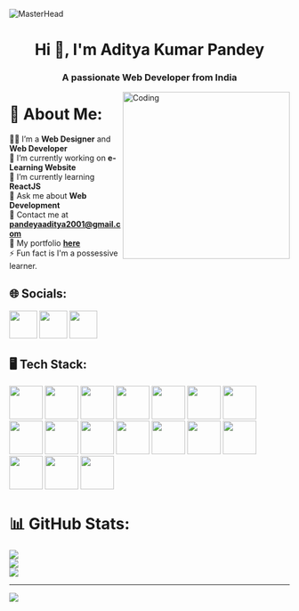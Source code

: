 ![MasterHead](https://media.licdn.com/dms/image/D4D16AQEB29IvESgjoQ/profile-displaybackgroundimage-shrink_350_1400/0/1695474304727?e=1701302400&v=beta&t=OPqYitcvP7PsNNCPHcCLaVU7LpYw0fYbybjR_EXtHkI)
<h1 align="center">Hi 👋, I'm Aditya Kumar Pandey</h1>
<h3 align="center">A passionate Web Developer from India</h3>
<img align="right" alt="Coding" width="300" src="https://media0.giphy.com/media/qgQUggAC3Pfv687qPC/giphy.gif">

# 💫 About Me:
🧑‍💻 I’m a **Web Designer** and **Web Developer** <br>
🔭 I’m currently working on **e-Learning Website** <br>
🌱 I’m currently learning **ReactJS** <br>
💬 Ask me about **Web Development** <br>
📩 Contact me at **pandeyaaditya2001@gmail.com** <br>
💼 My portfolio **[here](https://aaditya0pf0.netlify.app)** <br>
⚡ Fun fact is I'm a possessive learner.


## 🌐 Socials:

[<img src="https://img.icons8.com/?size=512&id=xuvGCOXi8Wyg&format=png" width="50px" height="50px">](https://linkedin.com/in/aditya-kumar-pandey-249301233)
[<img src="https://img.icons8.com/?size=512&id=Xy10Jcu1L2Su&format=png" width="50px" height="50px">](https://instagram.com/its__aaditya_here)
[<img src="https://img.icons8.com/?size=512&id=B2kE1iYkRIiw&format=png" width="50px" height="50px">](https://aaditya0pf0.netlify.app/)

## 🖥️ Tech Stack:
<div >
      <img src="https://img.icons8.com/?size=512&id=Pd2x9GWu9ovX&format=png" width="60px" height="60px">
      <img src="https://img.icons8.com/?size=512&id=l75OEUJkPAk4&format=png" width="60px" height="60px">
      <img src="https://img.icons8.com/?size=512&id=2T6TKY6whzgV&format=png" width="60px" height="60px">
      <img src="https://img.icons8.com/?size=512&id=v8RpPQUwv0N8&format=png" width="60px" height="60px">
      <img src="https://img.icons8.com/?size=512&id=7gdY5qNXaKC0&format=png" width="60px" height="60px">
      <img src="https://img.icons8.com/?size=512&id=PXTY4q2Sq2lG&format=png" width="60px" height="60px">
      <img src="https://img.icons8.com/?size=512&id=123603&format=png" width="60px" height="60px" >
      <img src="https://img.icons8.com/?size=512&id=t4YbEbA834uH&format=png" width="60px" height="60px">
      <img src="https://img.icons8.com/?size=512&id=hsPbhkOH4FMe&format=png" width="60px" height="60px">
      <img src="https://img.icons8.com/?size=512&id=a7vy7XPMbE_K&format=png" width="60px" height="60px">
      <img src="https://img.icons8.com/?size=512&id=Ov4kJCn8JtAH&format=png" width="60px" height="60px">
      <img src="https://img.icons8.com/?size=512&id=jD-fJzVguBmw&format=png" width="60px" height="60px">
      <img src="https://img.icons8.com/?size=512&id=AZOZNnY73haj&format=png" width="60px" height="60px">
      <img src="https://img.icons8.com/?size=512&id=W0YEwBDDfTeu&format=png" width="60px" height="60px">
      <img src="https://img.icons8.com/?size=512&id=9nLaR5KFGjN0&format=png" width="60px" height="60px">
      <img src="https://img.icons8.com/?size=512&id=17842&format=png" width="60px" height="60px">
      <img src="https://img.icons8.com/?size=512&id=63208&format=png" width="60px" height="60px">
  </div>

# 📊 GitHub Stats:
![](https://github-readme-stats.vercel.app/api?username=adityapandey1111&theme=city_light&hide_border=true&include_all_commits=false&count_private=false)<br/>
![](https://github-readme-streak-stats.herokuapp.com/?user=adityapandey1111&theme=city_light&hide_border=true)<br/>
![](https://github-readme-stats.vercel.app/api/top-langs/?username=adityapandey1111&theme=city_light&hide_border=true&include_all_commits=false&count_private=false&layout=compact)

---
[![](https://visitcount.itsvg.in/api?id=adityapandey1111&icon=5&color=0)](https://visitcount.itsvg.in)

<!-- Proudly created with GPRM ( https://gprm.itsvg.in ) -->
